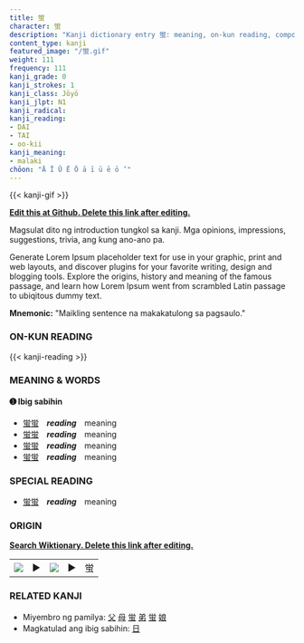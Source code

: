 ```yaml
---
title: 蛍
character: 蛍
description: "Kanji dictionary entry 蛍: meaning, on-kun reading, compounds, origin, related kanji"
content_type: kanji
featured_image: "/蛍.gif"
weight: 111
frequency: 111
kanji_grade: 0
kanji_strokes: 1
kanji_class: Jōyō
kanji_jlpt: N1
kanji_radical: 
kanji_reading: 
- DAI
- TAI
- oo-kii
kanji_meaning:
- malaki
chōon: "Ā Ī Ū Ē Ō ā ī ū ē ō ’"
---
```

[//]: # (Don't edit the line below. Kanji animated GIF code is automatically generated.)
{{< kanji-gif >}}

[//]: # (Edit below this line.)

**[Edit this at Github. Delete this link after editing.](https://github.com/tim0g/tim/tree/main/content/kanji/蛍/index.md)**

Magsulat dito ng introduction tungkol sa kanji. Mga opinions, impressions, suggestions, trivia, ang kung ano-ano pa.

Generate Lorem Ipsum placeholder text for use in your graphic, print and web layouts, and discover plugins for your favorite writing, design and blogging tools. Explore the origins, history and meaning of the famous passage, and learn how Lorem Ipsum went from scrambled Latin passage to ubiqitous dummy text.
 
**Mnemonic:** "Maikling sentence na makakatulong sa pagsaulo."

### ON-KUN READING

[//]: # (Don't edit the line below. ON-KUN READING code is automatically generated.)
{{< kanji-reading >}}

### MEANING & WORDS

#### ➊ **Ibig sabihin**
  - [蛍](../蛍)[蛍](../蛍)　***reading***　meaning
  - [蛍](../蛍)[蛍](../蛍)　***reading***　meaning
  - [蛍](../蛍)[蛍](../蛍)　***reading***　meaning
  - [蛍](../蛍)[蛍](../蛍)　***reading***　meaning

### SPECIAL READING
  - [蛍](../蛍)[蛍](../蛍)　***reading***　meaning

### ORIGIN

**[Search Wiktionary. Delete this link after editing.](https://wiktionary.org/wiki/蛍)**
<table class="kanji-table"><tr><td>
<img src="60px-蛍-bronze.svg.png">
</td><td>▶</td><td>
<img src="60px-蛍-oracle.svg.png">
</td><td>▶</td>
<td class="kanji-origin">蛍</td>
</tr></table>

### RELATED KANJI
- Miyembro ng pamilya: [父](../父) [母](../母) [蛍](../蛍) [弟](../弟) [蛍](../蛍) [娘](../娘)
- Magkatulad ang ibig sabihin: [日](../日)
